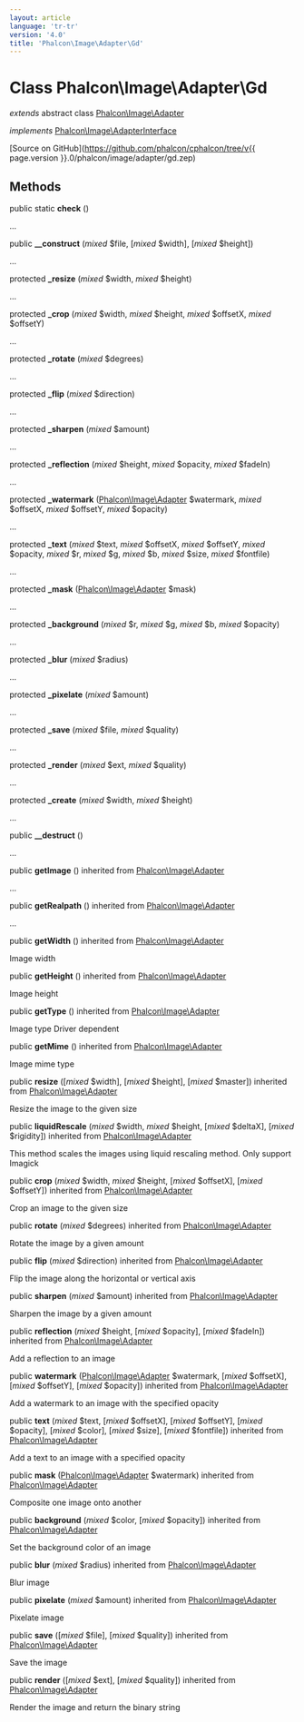 ```yaml
---
layout: article
language: 'tr-tr'
version: '4.0'
title: 'Phalcon\Image\Adapter\Gd'
---
```

# Class **Phalcon\Image\Adapter\Gd**

*extends* abstract class [Phalcon\Image\Adapter](Phalcon_Image_Adapter)

*implements* [Phalcon\Image\AdapterInterface](Phalcon_Image_AdapterInterface)

[Source on GitHub](https://github.com/phalcon/cphalcon/tree/v{{ page.version }}.0/phalcon/image/adapter/gd.zep)

## Methods

public static **check** ()

...

public **__construct** (*mixed* $file, [*mixed* $width], [*mixed* $height])

...

protected **_resize** (*mixed* $width, *mixed* $height)

...

protected **_crop** (*mixed* $width, *mixed* $height, *mixed* $offsetX, *mixed* $offsetY)

...

protected **_rotate** (*mixed* $degrees)

...

protected **_flip** (*mixed* $direction)

...

protected **_sharpen** (*mixed* $amount)

...

protected **_reflection** (*mixed* $height, *mixed* $opacity, *mixed* $fadeIn)

...

protected **_watermark** ([Phalcon\Image\Adapter](/4.0/en/api/Phalcon_Image_Adapter) $watermark, *mixed* $offsetX, *mixed* $offsetY, *mixed* $opacity)

...

protected **_text** (*mixed* $text, *mixed* $offsetX, *mixed* $offsetY, *mixed* $opacity, *mixed* $r, *mixed* $g, *mixed* $b, *mixed* $size, *mixed* $fontfile)

...

protected **_mask** ([Phalcon\Image\Adapter](/4.0/en/api/Phalcon_Image_Adapter) $mask)

...

protected **_background** (*mixed* $r, *mixed* $g, *mixed* $b, *mixed* $opacity)

...

protected **_blur** (*mixed* $radius)

...

protected **_pixelate** (*mixed* $amount)

...

protected **_save** (*mixed* $file, *mixed* $quality)

...

protected **_render** (*mixed* $ext, *mixed* $quality)

...

protected **_create** (*mixed* $width, *mixed* $height)

...

public **__destruct** ()

...

public **getImage** () inherited from [Phalcon\Image\Adapter](/4.0/en/api/Phalcon_Image_Adapter)

...

public **getRealpath** () inherited from [Phalcon\Image\Adapter](/4.0/en/api/Phalcon_Image_Adapter)

...

public **getWidth** () inherited from [Phalcon\Image\Adapter](/4.0/en/api/Phalcon_Image_Adapter)

Image width

public **getHeight** () inherited from [Phalcon\Image\Adapter](/4.0/en/api/Phalcon_Image_Adapter)

Image height

public **getType** () inherited from [Phalcon\Image\Adapter](/4.0/en/api/Phalcon_Image_Adapter)

Image type Driver dependent

public **getMime** () inherited from [Phalcon\Image\Adapter](/4.0/en/api/Phalcon_Image_Adapter)

Image mime type

public **resize** ([*mixed* $width], [*mixed* $height], [*mixed* $master]) inherited from [Phalcon\Image\Adapter](/4.0/en/api/Phalcon_Image_Adapter)

Resize the image to the given size

public **liquidRescale** (*mixed* $width, *mixed* $height, [*mixed* $deltaX], [*mixed* $rigidity]) inherited from [Phalcon\Image\Adapter](/4.0/en/api/Phalcon_Image_Adapter)

This method scales the images using liquid rescaling method. Only support Imagick

public **crop** (*mixed* $width, *mixed* $height, [*mixed* $offsetX], [*mixed* $offsetY]) inherited from [Phalcon\Image\Adapter](/4.0/en/api/Phalcon_Image_Adapter)

Crop an image to the given size

public **rotate** (*mixed* $degrees) inherited from [Phalcon\Image\Adapter](/4.0/en/api/Phalcon_Image_Adapter)

Rotate the image by a given amount

public **flip** (*mixed* $direction) inherited from [Phalcon\Image\Adapter](/4.0/en/api/Phalcon_Image_Adapter)

Flip the image along the horizontal or vertical axis

public **sharpen** (*mixed* $amount) inherited from [Phalcon\Image\Adapter](/4.0/en/api/Phalcon_Image_Adapter)

Sharpen the image by a given amount

public **reflection** (*mixed* $height, [*mixed* $opacity], [*mixed* $fadeIn]) inherited from [Phalcon\Image\Adapter](/4.0/en/api/Phalcon_Image_Adapter)

Add a reflection to an image

public **watermark** ([Phalcon\Image\Adapter](/4.0/en/api/Phalcon_Image_Adapter) $watermark, [*mixed* $offsetX], [*mixed* $offsetY], [*mixed* $opacity]) inherited from [Phalcon\Image\Adapter](/4.0/en/api/Phalcon_Image_Adapter)

Add a watermark to an image with the specified opacity

public **text** (*mixed* $text, [*mixed* $offsetX], [*mixed* $offsetY], [*mixed* $opacity], [*mixed* $color], [*mixed* $size], [*mixed* $fontfile]) inherited from [Phalcon\Image\Adapter](/4.0/en/api/Phalcon_Image_Adapter)

Add a text to an image with a specified opacity

public **mask** ([Phalcon\Image\Adapter](/4.0/en/api/Phalcon_Image_Adapter) $watermark) inherited from [Phalcon\Image\Adapter](/4.0/en/api/Phalcon_Image_Adapter)

Composite one image onto another

public **background** (*mixed* $color, [*mixed* $opacity]) inherited from [Phalcon\Image\Adapter](/4.0/en/api/Phalcon_Image_Adapter)

Set the background color of an image

public **blur** (*mixed* $radius) inherited from [Phalcon\Image\Adapter](/4.0/en/api/Phalcon_Image_Adapter)

Blur image

public **pixelate** (*mixed* $amount) inherited from [Phalcon\Image\Adapter](/4.0/en/api/Phalcon_Image_Adapter)

Pixelate image

public **save** ([*mixed* $file], [*mixed* $quality]) inherited from [Phalcon\Image\Adapter](/4.0/en/api/Phalcon_Image_Adapter)

Save the image

public **render** ([*mixed* $ext], [*mixed* $quality]) inherited from [Phalcon\Image\Adapter](/4.0/en/api/Phalcon_Image_Adapter)

Render the image and return the binary string